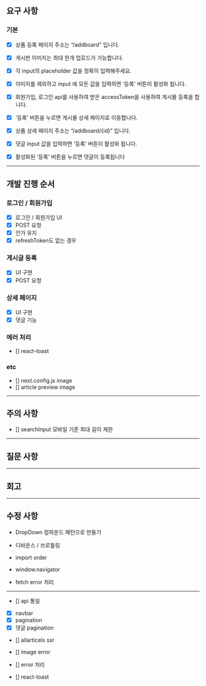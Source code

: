 ## 요구 사항

### 기본

- [x] 상품 등록 페이지 주소는 “/addboard” 입니다.
- [x] 게시판 이미지는 최대 한개 업로드가 가능합니다.
- [x] 각 input의 placeholder 값을 정확히 입력해주세요.
- [x] 이미지를 제외하고 input 에 모든 값을 입력하면 ‘등록' 버튼이 활성화 됩니다.
- [x] 회원가입, 로그인 api를 사용하여 받은 accessToken을 사용하여 게시물 등록을 합니다.
- [x] ‘등록’ 버튼을 누르면 게시물 상세 페이지로 이동합니다.

- [x] 상품 상세 페이지 주소는 “/addboard/{id}” 입니다.
- [x] 댓글 input 값을 입력하면 ‘등록' 버튼이 활성화 됩니다.
- [x] 활성화된 ‘등록' 버튼을 누르면 댓글이 등록됩니다

---

## 개발 진행 순서

### 로그인 / 회원가입

- [x] 로그인 / 회원가입 UI
- [x] POST 요청
- [x] 인가 유지
- [x] refreshToken도 없는 경우

### 게시글 등록

- [x] UI 구현
- [x] POST 요청

### 상세 페이지

- [x] UI 구현
- [x] 댓글 기능

### 에러 처리

- [] react-toast

### etc

- [] next.config.js image
- [] article preview image

---

## 주의 사항

- [] searchInput 모바일 기준 최대 길이 제한

---

## 질문 사항

---

## 회고

---

## 수정 사항

- DropDown 컴파운드 패턴으로 만들기
- 디바운스 / 쓰로틀링
- import order

- window.navigator
- fetch error 처리

---

- [] api 통일

- [x] navbar
- [x] pagination
- [x] 댓글 pagination
- [] allarticels ssr

- [] image error
- [] error 처리
- [] react-toast

